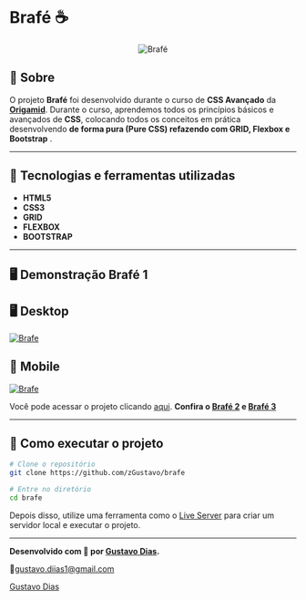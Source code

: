 # Brafé ☕
<p align="center">
	<img src="https://i.imgur.com/hlYgbO6.png" alt="Brafé" title="Brafé">
</p>

## 📖 Sobre   
O projeto **Brafé** foi desenvolvido durante o curso de **CSS Avançado** da **[Origamid](https://www.origamid.com/)**. Durante o curso, aprendemos todos os princípios básicos e avançados de **CSS**, colocando todos os conceitos em prática desenvolvendo **de forma pura (Pure CSS) refazendo com GRID, Flexbox e Bootstrap** .   


---

## 🚀 Tecnologias e ferramentas utilizadas
- **HTML5**
- **CSS3**
- **GRID**
- **FLEXBOX**
- **BOOTSTRAP**

---

## 🖥️ Demonstração Brafé 1
## 🖥️ Desktop
[![Brafe](https://user-images.githubusercontent.com/34483432/120875518-9ae43700-c582-11eb-900e-4f9d3e66ecf7.gif "Clique para acessar o projeto")](https://zgustavo.github.io/brafe/ "Clique para acessar o projeto")  

## 📱 Mobile
[![Brafe](https://user-images.githubusercontent.com/34483432/120875259-5ad08480-c581-11eb-8eee-cb54599e409a.gif "Clique para acessar o projeto")](https://zgustavo.github.io/brafe/ "Clique para acessar o projeto")


Você pode acessar o projeto clicando [aqui](https://zgustavo.github.io/brafe/).
**Confira o [Brafé 2][Brafé 2] e [Brafé 3][Brafé 3]**

---


## 🔧 Como executar o projeto

```bash
# Clone o repositório
git clone https://github.com/zGustavo/brafe

# Entre no diretório
cd brafe
```
Depois disso, utilize uma ferramenta como o [Live Server](https://marketplace.visualstudio.com/items?itemName=ritwickdey.LiveServer) para criar um servidor local e executar o projeto.

---

**Desenvolvido com :purple_heart: por [Gustavo Dias](https://github.com/zGustavo).**

:email:gustavo.diias1@gmail.com

[Gustavo Dias](https://www.linkedin.com/in/gustavo-dias-a3681231/ "LinkedIn")

[Brafé 2]: https://zgustavo.github.io/brafe/brafe-2-flexbox/ "Brafé 2"
[Brafé 2]: https://zgustavo.github.io/brafe/brafe-2-flexbox/ "Brafé 2"
[Brafé 3]: https://zgustavo.github.io/brafe/brafe-3-flexbox/ "Brafé 3"
